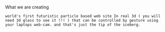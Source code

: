 What we are creating 

	world's first futuristic particle based web site In real 3d ( you will need 3d glass to see it !!! ) that can be controlled by gesture using your laptops web-cam. and that's just the tip of the iceberg.